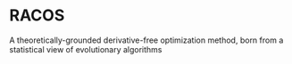 # RACOS
A theoretically-grounded derivative-free optimization method, born from a statistical view of evolutionary algorithms
